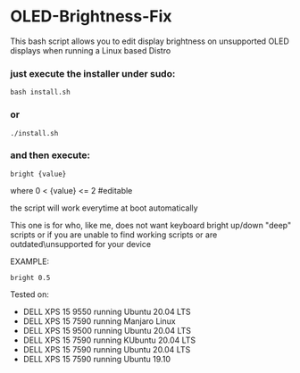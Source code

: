 # OLED-Brightness-Fix

This bash script allows you to edit display brightness on unsupported OLED displays 
when running a Linux based Distro

<h3>just execute the installer under sudo:</h3>

    bash install.sh
<h3>or</h3>

    ./install.sh

<h3>and then execute:</h3>
  
    bright {value}
   
where       0 < {value} <= 2          #editable

the script will work everytime at boot automatically


This one is for who, like me, does not want
keyboard bright up/down "deep" scripts
or if you are unable to find working scripts
or are outdated\unsupported for your device

EXAMPLE:
    
    bright 0.5


Tested on:

-   DELL XPS 15 9550    running Ubuntu 20.04 LTS
-   DELL XPS 15 7590    running Manjaro Linux
-   DELL XPS 15 9500    running Ubuntu 20.04 LTS
-   DELL XPS 15 7590    running KUbuntu 20.04 LTS
-   DELL XPS 15 7590    running Ubuntu 20.04 LTS
-   DELL XPS 15 7590    running Ubuntu 19.10
